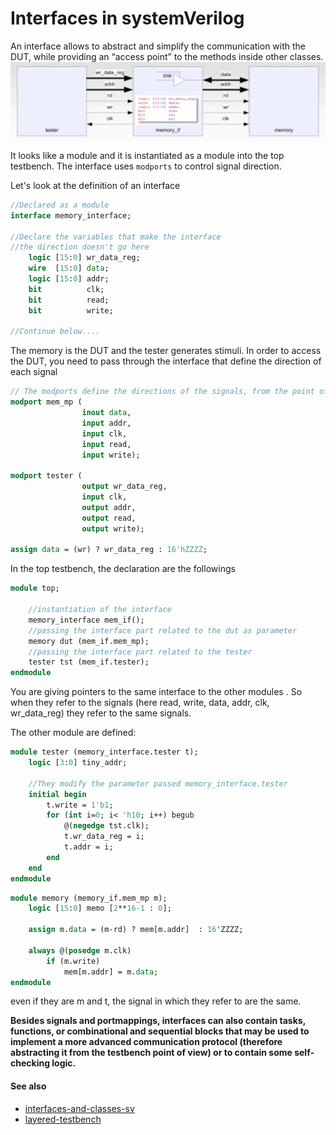 # Interfaces in systemVerilog
An interface allows to abstract and simplify the communication with the DUT, while providing an “access point” to the methods inside other classes.
![](../media/Pasted%20image%2020230528155453.png)

It looks like a module and it is instantiated as a module into the top testbench. 
The interface uses `modports` to control signal direction.

Let's look at the definition of an interface
```systemverilog
//Declared as a module
interface memory_interface;

//Declare the variables that make the interface
//the direction doesn't go here
	logic [15:0] wr_data_reg;
	wire  [15:0] data;
	logic [15:0] addr;
	bit          clk;
	bit          read;
	bit          write;

//Continue below....
```

The memory is the DUT and the tester generates stimuli. In order to access the DUT, you need to pass through the interface that define the direction of each signal
```systemverilog
// The modports define the directions of the signals, from the point of view of the component
modport mem_mp (
				inout data,
				input addr,
				input clk,
				input read,
				input write);

modport tester (
				output wr_data_reg,
				input clk,
				output addr,
				output read,
				output write);

assign data = (wr) ? wr_data_reg : 16'hZZZZ;
```

In the top testbench, the declaration are the followings
```systemverilog
module top;

	//instantiation of the interface
	memory_interface mem_if();
	//passing the interface part related to the dut as parameter
	memory dut (mem_if.mem_mp);
	//passing the interface part related to the tester
	tester tst (mem_if.tester);
endmodule
```

You are giving pointers to the same interface to the other modules . So when they refer to the signals (here read, write, data, addr, clk, wr_data_reg) they refer to the same signals.

The other module are defined:
```systemverilog
module tester (memory_interface.tester t);
	logic [3:0] tiny_addr;

	//They modify the parameter passed memory_interface.tester 
	initial begin
		t.write = 1'b1;
		for (int i=0; i< 'h10; i++) begub
			@(negedge tst.clk);
			t.wr_data_reg = i;
			t.addr = i;
		end
	end
endmodule
```

```systemverilog
module memory (memory_if.mem_mp m);
	logic [15:0] memo [2**16-1 : 0];

	assign m.data = (m-rd) ? mem[m.addr]  : 16'ZZZZ;

	always @(posedge m.clk)
		if (m.write)
			mem[m.addr] = m.data;
endmodule
```

even if they are m and t, the signal in which they refer to are the same.

**Besides signals and portmappings, interfaces can also contain tasks, functions, or combinational and sequential blocks that may be used to implement a more advanced communication protocol (therefore abstracting it from the testbench point of view) or to contain some self-checking logic.**

#### See also
- [interfaces-and-classes-sv](interfaces-and-classes-sv.md)
- [layered-testbench](layered-testbench.md)